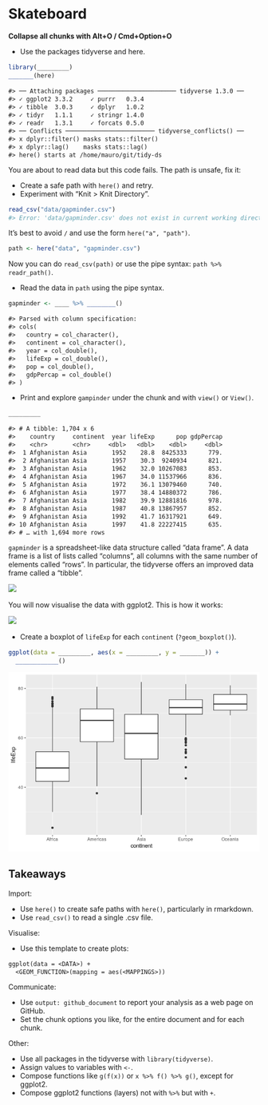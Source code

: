 Skateboard
================

**Collapse all chunks with Alt+O / Cmd+Option+O**

  - Use the packages tidyverse and here.

<!-- end list -->

``` r
library(_________)
_______(here)
```

    #> ── Attaching packages ────────────────────── tidyverse 1.3.0 ──
    #> ✓ ggplot2 3.3.2     ✓ purrr   0.3.4
    #> ✓ tibble  3.0.3     ✓ dplyr   1.0.2
    #> ✓ tidyr   1.1.1     ✓ stringr 1.4.0
    #> ✓ readr   1.3.1     ✓ forcats 0.5.0
    #> ── Conflicts ───────────────────────── tidyverse_conflicts() ──
    #> x dplyr::filter() masks stats::filter()
    #> x dplyr::lag()    masks stats::lag()
    #> here() starts at /home/mauro/git/tidy-ds

You are about to read data but this code fails. The path is unsafe, fix
it:

  - Create a safe path with `here()` and retry.
  - Experiment with “Knit \> Knit Directory”.

<!-- end list -->

``` r
read_csv("data/gapminder.csv")
#> Error: 'data/gapminder.csv' does not exist in current working directory ('/home/mauro/git/tidy-ds/R').
```

It’s best to avoid `/` and use the form `here("a", "path")`.

``` r
path <- here("data", "gapminder.csv")
```

Now you can do `read_csv(path)` or use the pipe syntax: `path %>%
readr_path()`.

  - Read the data in `path` using the pipe syntax.

<!-- end list -->

``` r
gapminder <- ____ %>% ________()
```

    #> Parsed with column specification:
    #> cols(
    #>   country = col_character(),
    #>   continent = col_character(),
    #>   year = col_double(),
    #>   lifeExp = col_double(),
    #>   pop = col_double(),
    #>   gdpPercap = col_double()
    #> )

  - Print and explore `gampinder` under the chunk and with `view()` or
    `View()`.

<!-- end list -->

``` r
_________
```

    #> # A tibble: 1,704 x 6
    #>    country     continent  year lifeExp      pop gdpPercap
    #>    <chr>       <chr>     <dbl>   <dbl>    <dbl>     <dbl>
    #>  1 Afghanistan Asia       1952    28.8  8425333      779.
    #>  2 Afghanistan Asia       1957    30.3  9240934      821.
    #>  3 Afghanistan Asia       1962    32.0 10267083      853.
    #>  4 Afghanistan Asia       1967    34.0 11537966      836.
    #>  5 Afghanistan Asia       1972    36.1 13079460      740.
    #>  6 Afghanistan Asia       1977    38.4 14880372      786.
    #>  7 Afghanistan Asia       1982    39.9 12881816      978.
    #>  8 Afghanistan Asia       1987    40.8 13867957      852.
    #>  9 Afghanistan Asia       1992    41.7 16317921      649.
    #> 10 Afghanistan Asia       1997    41.8 22227415      635.
    #> # … with 1,694 more rows

`gapminder` is a spreadsheet-like data structure called “data frame”. A
data frame is a list of lists called “columns”, all columns with the
same number of elements called “rows”. In particular, the tidyverse
offers an improved data frame called a “tibble”.

![](http://i.imgur.com/zKA3A2g.png)

You will now visualise the data with ggplot2. This is how it works:

![](http://i.imgur.com/T77FopE.png)

  - Create a boxplot of `lifeExp` for each `continent`
    (`?geom_boxplot()`).

<!-- end list -->

``` r
ggplot(data = _________, aes(x = _________, y = _______)) +
  ____________()
```

![](01_skateboard_you_files/figure-gfm/boxplot-2-1.png)<!-- -->

## Takeaways

Import:

  - Use `here()` to create safe paths with `here()`, particularly in
    rmarkdown.
  - Use `read_csv()` to read a single .csv file.

Visualise:

  - Use this template to create plots:

<!-- end list -->

    ggplot(data = <DATA>) +
      <GEOM_FUNCTION>(mapping = aes(<MAPPINGS>))

Communicate:

  - Use `output: github_document` to report your analysis as a web page
    on GitHub.
  - Set the chunk options you like, for the entire document and for each
    chunk.

Other:

  - Use all packages in the tidyverse with `library(tidyverse)`.
  - Assign values to variables with `<-`.
  - Compose functions like `g(f(x))` or `x %>% f() %>% g()`, except for
    ggplot2.
  - Compose ggplot2 functions (layers) not with `%>%` but with `+`.
